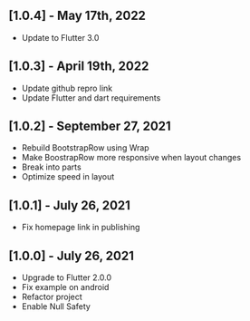 ## [1.0.4] - May 17th, 2022

- Update to Flutter 3.0

## [1.0.3] - April 19th, 2022

- Update github repro link
- Update Flutter and dart requirements

## [1.0.2] - September 27, 2021

- Rebuild BootstrapRow using Wrap
- Make BoostrapRow more responsive when layout changes
- Break into parts
- Optimize speed in layout

## [1.0.1] - July 26, 2021

- Fix homepage link in publishing

## [1.0.0] - July 26, 2021

- Upgrade to Flutter 2.0.0
- Fix example on android
- Refactor project
- Enable Null Safety
